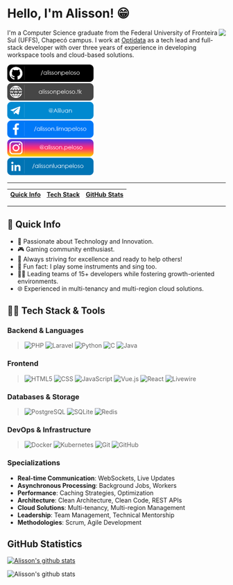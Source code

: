 # Hello, I'm Alisson! 😁
<img src="https://media1.tenor.com/images/58d007cb4aeecd3a2b6f2e4739aeddec/tenor.gif?itemid=14827444" align="right" height="350px">

I'm a Computer Science graduate from the Federal University of Fronteira Sul (UFFS), Chapecó campus. I work at [Optidata](https://www.optidatacloud.com/) as a tech lead and full-stack developer with over three years of experience in developing workspace tools and cloud-based solutions.

<a href="https://github.com/alissonpeloso" target="blank"><img src="Social/Git.png" height="40px" alt="GitHub"></a> <br>
<a href="https://alissonpeloso.github.io/portfolio/" target="blank"><img src="Social/Site.png" height="40px" alt="Portfolio"></a> <br>
<a href="https://t.me/Aliluan" target="blank"><img src="Social/Telegram.png" height="40px" alt="Telegram"></a> <br>
<a href="https://www.facebook.com/alisson.limapeloso" target="blank"><img src="Social/FB.png" height="40px" alt="Facebook"></a> <br>
<a href="https://www.instagram.com/alisson.peloso/" target="blank"><img src="Social/Insta.png" height="40px" alt="Instagram"></a> <br>
<a href="https://www.linkedin.com/in/alissonluanpeloso/" target="blank"><img src="Social/Linkedin.png" height="40px" alt="Linkedin"></a> <br>

*****

| [Quick Info](#fastinf) | [Tech Stack](#languages) | [GitHub Stats](#stats) |
|---------------------------------|---------------------------|----------------------------------|

*****
<div id='fastinf'/>

## 🏃 Quick Info
- 💜 Passionate about Technology and Innovation.
- 🎮 Gaming community enthusiast.
- 💬 Always striving for excellence and ready to help others!
- 🎵 Fun fact: I play some instruments and sing too.
- 👨‍💼 Leading teams of 15+ developers while fostering growth-oriented environments.
- 🌐 Experienced in multi-tenancy and multi-region cloud solutions.

<div id='languages'/>

## 👨‍💻 Tech Stack & Tools

### Backend & Languages
> <img src="https://cdn.freebiesupply.com/logos/large/2x/php-1-logo-png-transparent.png" alt="PHP" width="30">
> <img src="https://cdn.worldvectorlogo.com/logos/laravel-2.svg" alt="Laravel" width="30">
> <img src="https://cdn.freebiesupply.com/logos/large/2x/python-5-logo-png-transparent.png" alt="Python" width="30">
> <img src="https://img.icons8.com/color/48/000000/c-programming.png" alt="C" width="30">
> <img src="https://img.icons8.com/color/48/000000/java-coffee-cup-logo.png" alt="Java" width="30">

### Frontend
> <img src="https://img.icons8.com/color/48/000000/html-5.png" alt="HTML5" width="30">
> <img src="https://img.icons8.com/color/48/000000/css3.png" alt="CSS" width="30">
> <img src="https://img.icons8.com/color/48/000000/javascript.png" alt="JavaScript" width="30">
> <img src="https://img.icons8.com/color/48/000000/vue-js.png" alt="Vue.js" width="30">
> <img src="https://img.icons8.com/color/48/000000/react-native.png" alt="React" width="30">
> <img src="https://cdn.worldvectorlogo.com/logos/livewire.svg" alt="Livewire" width="30">

### Databases & Storage
> <img src="https://img.icons8.com/color/48/000000/postgreesql.png" alt="PostgreSQL" width="30">
> <img src="https://cdn.worldvectorlogo.com/logos/sqlite.svg" alt="SQLite" width="30">
> <img src="https://cdn.worldvectorlogo.com/logos/redis.svg" alt="Redis" width="30">

### DevOps & Infrastructure
> <img src="https://img.icons8.com/color/48/000000/docker.png" alt="Docker" width="30">
> <img src="https://img.icons8.com/color/48/000000/kubernetes.png" alt="Kubernetes" width="30">
> <img src="https://img.icons8.com/color/48/000000/git.png" alt="Git" width="30">
> <img src="https://img.icons8.com/color/48/000000/github.png" alt="GitHub" width="30">

### Specializations
- **Real-time Communication**: WebSockets, Live Updates
- **Asynchronous Processing**: Background Jobs, Workers
- **Performance**: Caching Strategies, Optimization
- **Architecture**: Clean Architecture, Clean Code, REST APIs
- **Cloud Solutions**: Multi-tenancy, Multi-region Management
- **Leadership**: Team Management, Technical Mentorship
- **Methodologies**: Scrum, Agile Development

<div id='stats'/>
  
## GitHub Statistics
[![Alisson's github stats](https://github-readme-stats.vercel.app/api?username=alissonpeloso&show_icons=true&theme=dark)](https://github.com/alissonpeloso/github-readme-stats)

![Alisson's github stats](https://github-readme-stats.vercel.app/api/top-langs/?username=alissonpeloso&layout=compact&hide_border=true&theme=dark)
